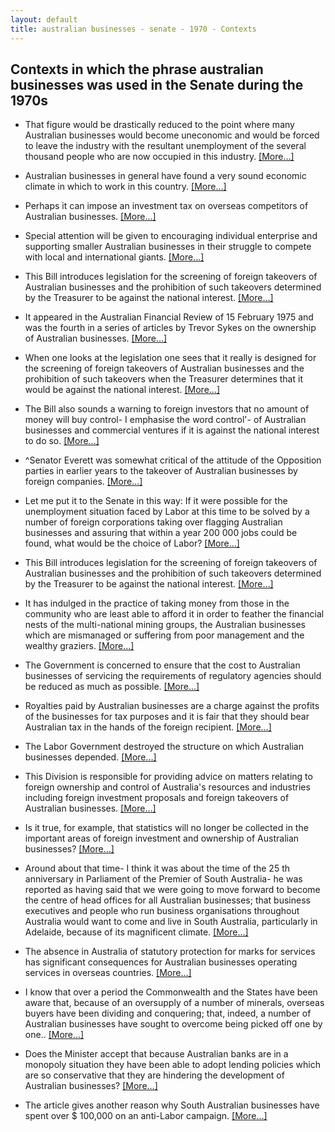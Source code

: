 ```yaml
---
layout: default
title: australian businesses - senate - 1970 - Contexts
---
```

## Contexts in which the phrase **australian businesses** was used in the Senate during the 1970s

* That figure would be drastically reduced to the point where many <span class="highlight">Australian businesses</span> would become uneconomic and would be forced to leave the industry with the resultant unemployment of the several thousand people who are now occupied in this industry. [[More&hellip;]](https://historichansard.net/senate/1971/19711104_senate_27_s50_C1/#subdebate-62-0)

* <span class="highlight">Australian businesses</span> in general have found a very sound economic climate in which to work in this country. [[More&hellip;]](https://historichansard.net/senate/1972/19720321_senate_27_s51/#subdebate-66-0)

* Perhaps it can impose an investment tax on overseas competitors of <span class="highlight">Australian businesses</span>. [[More&hellip;]](https://historichansard.net/senate/1972/19720322_senate_27_s51/#subdebate-65-0)

* Special attention will be given to encouraging individual enterprise and supporting smaller <span class="highlight">Australian businesses</span> in their struggle to compete with local and international giants. [[More&hellip;]](https://historichansard.net/senate/1973/19731023_senate_28_s57/#subdebate-54-0)

* This Bill introduces legislation for the screening of foreign takeovers of <span class="highlight">Australian businesses</span> and the prohibition of such takeovers determined by the Treasurer to be against the national interest. [[More&hellip;]](https://historichansard.net/senate/1975/19750821_senate_29_s65/#subdebate-33-0)

* It appeared in the  Australian Financial Review  of 15 February 1975 and was the fourth in a series of articles by Trevor Sykes on the ownership of <span class="highlight">Australian businesses</span>. [[More&hellip;]](https://historichansard.net/senate/1975/19750821_senate_29_s65/#subdebate-36-0)

* When one looks at the legislation one sees that it really is designed for the screening of foreign takeovers of <span class="highlight">Australian businesses</span> and the prohibition of such takeovers when the Treasurer determines that it would be against the national interest. [[More&hellip;]](https://historichansard.net/senate/1975/19750826_senate_29_s65/#subdebate-57-0)

* The Bill also sounds a warning to foreign investors that no amount of money will buy control- I emphasise the word control'- of <span class="highlight">Australian businesses</span> and commercial ventures if it is against the national interest to do so. [[More&hellip;]](https://historichansard.net/senate/1975/19750826_senate_29_s65/#debate-60)

* ^Senator Everett was somewhat critical of the attitude of the Opposition parties in earlier years to the takeover of <span class="highlight">Australian businesses</span> by foreign companies. [[More&hellip;]](https://historichansard.net/senate/1975/19750826_senate_29_s65/#debate-60)

* Let me put it to the Senate in this way: If it were possible for the unemployment situation faced by Labor at this time to be solved by a number of foreign corporations taking over flagging <span class="highlight">Australian businesses</span> and assuring that within a year 200 000 jobs could be found, what would be the choice of Labor? [[More&hellip;]](https://historichansard.net/senate/1975/19750826_senate_29_s65/#debate-60)

* This Bill introduces legislation for the screening of foreign takeovers of <span class="highlight">Australian businesses</span> and the prohibition of such takeovers determined by the Treasurer to be against the national interest. [[More&hellip;]](https://historichansard.net/senate/1975/19750826_senate_29_s65/#debate-60)

* It has indulged in the practice of taking money from those in the community who are least able to afford it in order to feather the financial nests of the multi-national mining groups, the <span class="highlight">Australian businesses</span> which are mismanaged or suffering from poor management and the wealthy graziers. [[More&hellip;]](https://historichansard.net/senate/1976/19760317_senate_30_s67/#subdebate-52-0)

* The Government is concerned to ensure that the cost to <span class="highlight">Australian businesses</span> of servicing the requirements of regulatory agencies should be reduced as much as possible. [[More&hellip;]](https://historichansard.net/senate/1976/19760916_senate_30_s69/#subdebate-38-0)

* Royalties paid by <span class="highlight">Australian businesses</span> are a charge against the profits of the businesses for tax purposes and it is fair that they should bear Australian tax in the hands of the foreign recipient. [[More&hellip;]](https://historichansard.net/senate/1976/19761102_senate_30_s69/#subdebate-55-0)

* The Labor Government destroyed the structure on which <span class="highlight">Australian businesses</span> depended. [[More&hellip;]](https://historichansard.net/senate/1977/19770525_senate_30_s73/#subdebate-38-0)

* This Division is responsible for providing advice on matters relating to foreign ownership and control of Australia's resources and industries including foreign investment proposals and foreign takeovers of <span class="highlight">Australian businesses</span>. [[More&hellip;]](https://historichansard.net/senate/1977/19770603_senate_30_s73/#subdebate-54-55)

* Is it true, for example, that statistics will no longer be collected in the important areas of foreign investment and ownership of <span class="highlight">Australian businesses</span>? [[More&hellip;]](https://historichansard.net/senate/1978/19780822_senate_31_s78/#subdebate-11-0)

* Around about that time- I think it was about the time of the 25 th anniversary in Parliament of the Premier of South Australia- he was reported as having said that we were going to move forward to become the centre of head offices for all <span class="highlight">Australian businesses</span>; that business executives and people who run business organisations throughout Australia would want to come and live in South Australia, particularly in Adelaide, because of its magnificent climate. [[More&hellip;]](https://historichansard.net/senate/1978/19780921_senate_31_s78/#subdebate-40-0)

* The absence in Australia of statutory protection for marks for services has significant consequences for <span class="highlight">Australian businesses</span> operating services in overseas countries. [[More&hellip;]](https://historichansard.net/senate/1978/19780928_senate_31_s78/#subdebate-53-0)

* I know that over a period the Commonwealth and the States have been aware that, because of an oversupply of a number of minerals, overseas buyers have been dividing and conquering; that, indeed, a number of <span class="highlight">Australian businesses</span> have sought to overcome being picked off one by one.. [[More&hellip;]](https://historichansard.net/senate/1978/19781025_senate_31_s79/#subdebate-4-0)

* Does the Minister accept that because Australian banks are in a monopoly situation they have been able to adopt lending policies which are so conservative that they are hindering the development of <span class="highlight">Australian businesses</span>? [[More&hellip;]](https://historichansard.net/senate/1978/19781026_senate_31_s79/#subdebate-18-0)

* The article gives another reason why South <span class="highlight">Australian businesses</span> have spent over $ 100,000 on an anti-Labor campaign. [[More&hellip;]](https://historichansard.net/senate/1979/19790912_senate_31_s82/#subdebate-40-0)

